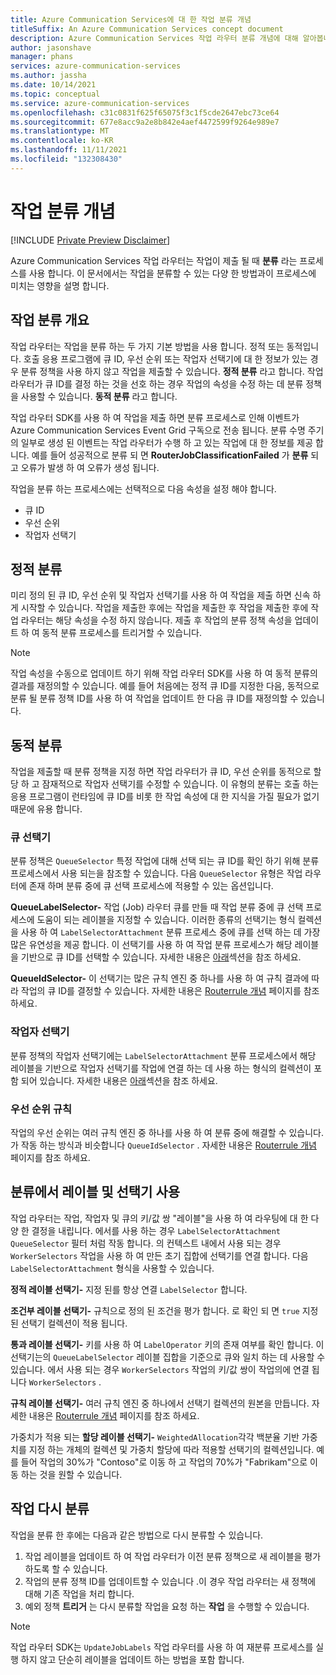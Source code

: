 ```yaml
---
title: Azure Communication Services에 대 한 작업 분류 개념
titleSuffix: An Azure Communication Services concept document
description: Azure Communication Services 작업 라우터 분류 개념에 대해 알아봅니다.
author: jasonshave
manager: phans
services: azure-communication-services
ms.author: jassha
ms.date: 10/14/2021
ms.topic: conceptual
ms.service: azure-communication-services
ms.openlocfilehash: c31c0831f625f65075f3c1f5cde2647ebc73ce64
ms.sourcegitcommit: 677e8acc9a2e8b842e4aef4472599f9264e989e7
ms.translationtype: MT
ms.contentlocale: ko-KR
ms.lasthandoff: 11/11/2021
ms.locfileid: "132308430"
---
```

# <a name="job-classification-concepts"></a>작업 분류 개념

[!INCLUDE [Private Preview Disclaimer](../../includes/private-preview-include-section.md)]

Azure Communication Services 작업 라우터는 작업이 제출 될 때 **분류** 라는 프로세스를 사용 합니다. 이 문서에서는 작업을 분류할 수 있는 다양 한 방법과이 프로세스에 미치는 영향을 설명 합니다.

## <a name="job-classification-overview"></a>작업 분류 개요

작업 라우터는 작업을 분류 하는 두 가지 기본 방법을 사용 합니다. 정적 또는 동적입니다. 호출 응용 프로그램에 큐 ID, 우선 순위 또는 작업자 선택기에 대 한 정보가 있는 경우 분류 정책을 사용 하지 않고 작업을 제출할 수 있습니다. **정적 분류** 라고 합니다. 작업 라우터가 큐 ID를 결정 하는 것을 선호 하는 경우 작업의 속성을 수정 하는 데 분류 정책을 사용할 수 있습니다. **동적 분류** 라고 합니다.

작업 라우터 SDK를 사용 하 여 작업을 제출 하면 분류 프로세스로 인해 이벤트가 Azure Communication Services Event Grid 구독으로 전송 됩니다. 분류 수명 주기의 일부로 생성 된 이벤트는 작업 라우터가 수행 하 고 있는 작업에 대 한 정보를 제공 합니다. 예를 들어 성공적으로 분류 되 면 **RouterJobClassificationFailed** 가 **분류** 되 고 오류가 발생 하 여 오류가 생성 됩니다.

작업을 분류 하는 프로세스에는 선택적으로 다음 속성을 설정 해야 합니다.

- 큐 ID
- 우선 순위
- 작업자 선택기

## <a name="static-classification"></a>정적 분류

미리 정의 된 큐 ID, 우선 순위 및 작업자 선택기를 사용 하 여 작업을 제출 하면 신속 하 게 시작할 수 있습니다. 작업을 제출한 후에는 작업을 제출한 후 작업을 제출한 후에 작업 라우터는 해당 속성을 수정 하지 않습니다. 제출 후 작업의 분류 정책 속성을 업데이트 하 여 동적 분류 프로세스를 트리거할 수 있습니다.

> [!NOTE]
> 작업 속성을 수동으로 업데이트 하기 위해 작업 라우터 SDK를 사용 하 여 동적 분류의 결과를 재정의할 수 있습니다. 예를 들어 처음에는 정적 큐 ID를 지정한 다음, 동적으로 분류 될 분류 정책 ID를 사용 하 여 작업을 업데이트 한 다음 큐 ID를 재정의할 수 있습니다.

## <a name="dynamic-classification"></a>동적 분류

작업을 제출할 때 분류 정책을 지정 하면 작업 라우터가 큐 ID, 우선 순위를 동적으로 할당 하 고 잠재적으로 작업자 선택기를 수정할 수 있습니다. 이 유형의 분류는 호출 하는 응용 프로그램이 런타임에 큐 ID를 비롯 한 작업 속성에 대 한 지식을 가질 필요가 없기 때문에 유용 합니다.

### <a name="queue-selectors"></a>큐 선택기

분류 정책은 `QueueSelector` 특정 작업에 대해 선택 되는 큐 ID를 확인 하기 위해 분류 프로세스에서 사용 되는을 참조할 수 있습니다. 다음 `QueueSelector` 유형은 작업 라우터에 존재 하며 분류 중에 큐 선택 프로세스에 적용할 수 있는 옵션입니다.

**QueueLabelSelector-** 작업 (Job) 라우터 큐를 만들 때 작업 분류 중에 큐 선택 프로세스에 도움이 되는 레이블을 지정할 수 있습니다. 이러한 종류의 선택기는 형식 컬렉션을 사용 하 여 `LabelSelectorAttachment` 분류 프로세스 중에 큐를 선택 하는 데 가장 많은 유연성을 제공 합니다. 이 선택기를 사용 하 여 작업 분류 프로세스가 해당 레이블을 기반으로 큐 ID를 선택할 수 있습니다. 자세한 내용은 [아래](#using-labels-and-selectors-in-classification)섹션을 참조 하세요.

**QueueIdSelector-** 이 선택기는 많은 규칙 엔진 중 하나를 사용 하 여 규칙 결과에 따라 작업의 큐 ID를 결정할 수 있습니다. 자세한 내용은 [Routerrule 개념](router-rule-concepts.md) 페이지를 참조 하세요.

### <a name="worker-selectors"></a>작업자 선택기

분류 정책의 작업자 선택기에는 `LabelSelectorAttachment` 분류 프로세스에서 해당 레이블을 기반으로 작업자 선택기를 작업에 연결 하는 데 사용 하는 형식의 컬렉션이 포함 되어 있습니다. 자세한 내용은 [아래](#using-labels-and-selectors-in-classification)섹션을 참조 하세요.

### <a name="prioritization-rule"></a>우선 순위 규칙

작업의 우선 순위는 여러 규칙 엔진 중 하나를 사용 하 여 분류 중에 해결할 수 있습니다. 가 작동 하는 방식과 비슷합니다 `QueueIdSelector` . 자세한 내용은 [Routerrule 개념](router-rule-concepts.md) 페이지를 참조 하세요.

## <a name="using-labels-and-selectors-in-classification"></a>분류에서 레이블 및 선택기 사용

작업 라우터는 작업, 작업자 및 큐의 키/값 쌍 "레이블"을 사용 하 여 라우팅에 대 한 다양 한 결정을 내립니다. 에서를 사용 하는 경우 `LabelSelectorAttachment` `QueueSelector` 필터 처럼 작동 합니다. 의 컨텍스트 내에서 사용 되는 경우 `WorkerSelectors` 작업을 사용 하 여 만든 초기 집합에 선택기를 연결 합니다. 다음 `LabelSelectorAttachment` 형식을 사용할 수 있습니다.

**정적 레이블 선택기-** 지정 된를 항상 연결 `LabelSelector` 합니다.

**조건부 레이블 선택기-** 규칙으로 정의 된 조건을 평가 합니다.  로 확인 되 면 `true` 지정 된 선택기 컬렉션이 적용 됩니다.

**통과 레이블 선택기-** 키를 사용 하 여 `LabelOperator` 키의 존재 여부를 확인 합니다. 이 선택기는의 `QueueLabelSelector` 레이블 집합을 기준으로 큐와 일치 하는 데 사용할 수 있습니다. 에서 사용 되는 경우 `WorkerSelectors` 작업의 키/값 쌍이 작업의에 연결 됩니다 `WorkerSelectors` .

**규칙 레이블 선택기-** 여러 규칙 엔진 중 하나에서 선택기 컬렉션의 원본을 만듭니다. 자세한 내용은 [Routerrule 개념](router-rule-concepts.md) 페이지를 참조 하세요.

가중치가 적용 되는 **할당 레이블 선택기-** `WeightedAllocation`각각 백분율 기반 가중치를 지정 하는 개체의 컬렉션 및 가중치 할당에 따라 적용할 선택기의 컬렉션입니다. 예를 들어 작업의 30%가 "Contoso"로 이동 하 고 작업의 70%가 "Fabrikam"으로 이동 하는 것을 원할 수 있습니다.

## <a name="reclassifying-a-job"></a>작업 다시 분류
작업을 분류 한 후에는 다음과 같은 방법으로 다시 분류할 수 있습니다.

1. 작업 레이블을 업데이트 하 여 작업 라우터가 이전 분류 정책으로 새 레이블을 평가 하도록 할 수 있습니다.
2. 작업의 분류 정책 ID를 업데이트할 수 있습니다 .이 경우 작업 라우터는 새 정책에 대해 기존 작업을 처리 합니다.
3. 예외 정책 **트리거** 는 다시 분류할 작업을 요청 하는 **작업** 을 수행할 수 있습니다. 

> [!NOTE]
> 작업 라우터 SDK는 `UpdateJobLabels` 작업 라우터를 사용 하 여 재분류 프로세스를 실행 하지 않고 단순히 레이블을 업데이트 하는 방법을 포함 합니다.
